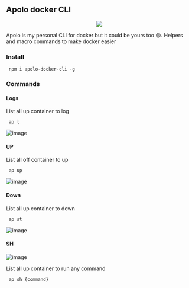 
## Apolo docker CLI


<div align="center">
  <img src="https://github.com/luminuszz/Apolo-docker-cli/assets/48535259/6de2a7b4-fa42-4fe4-a630-0a8783f15262"/>
</div>

<p>
  
Apolo is my personal CLI for docker but it could be yours too :smile:. 
Helpers and macro commands to make docker easier
</p>


### Install

```shell
 npm i apolo-docker-cli -g
```


### Commands


#### Logs

List all up container to log

```shell
 ap l 
```

![image](https://github.com/luminuszz/Apolo-docker-cli/assets/48535259/b5446f1d-3c18-4314-9410-adc45e4b8c4d)



#### UP

List all off container to up
```shell
 ap up 
```
![image](https://github.com/luminuszz/Apolo-docker-cli/assets/48535259/5b2760ee-45d2-49d7-9d6c-eafd409f80b4)


#### Down

List all up container to down
```shell
 ap st 
```
![image](https://github.com/luminuszz/Apolo-docker-cli/assets/48535259/93709fa7-6388-409d-8fca-576125548baa)


#### SH

![image](https://github.com/luminuszz/Apolo-docker-cli/assets/48535259/54cec83f-f72f-41a2-885c-b8a3b9659aae)


List all up container to run any command
```shell
 ap sh {command} 
```

